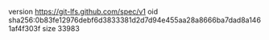version https://git-lfs.github.com/spec/v1
oid sha256:0b83fe12976debf6d3833381d2d7d94e455aa28a8666ba7dad8a1461af4f303f
size 33983
